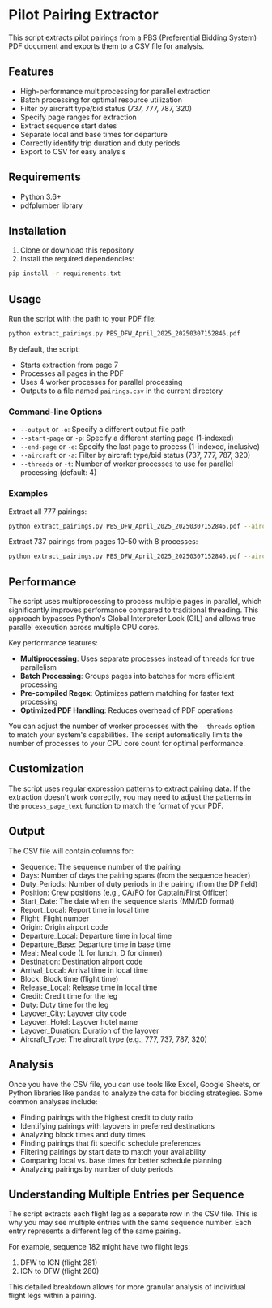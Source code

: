 # Pilot Pairing Extractor

This script extracts pilot pairings from a PBS (Preferential Bidding System) PDF document and exports them to a CSV file for analysis.

## Features

- High-performance multiprocessing for parallel extraction
- Batch processing for optimal resource utilization
- Filter by aircraft type/bid status (737, 777, 787, 320)
- Specify page ranges for extraction
- Extract sequence start dates
- Separate local and base times for departure
- Correctly identify trip duration and duty periods
- Export to CSV for easy analysis

## Requirements

- Python 3.6+
- pdfplumber library

## Installation

1. Clone or download this repository
2. Install the required dependencies:

```bash
pip install -r requirements.txt
```

## Usage

Run the script with the path to your PDF file:

```bash
python extract_pairings.py PBS_DFW_April_2025_20250307152846.pdf
```

By default, the script:
- Starts extraction from page 7
- Processes all pages in the PDF
- Uses 4 worker processes for parallel processing
- Outputs to a file named `pairings.csv` in the current directory

### Command-line Options

- `--output` or `-o`: Specify a different output file path
- `--start-page` or `-p`: Specify a different starting page (1-indexed)
- `--end-page` or `-e`: Specify the last page to process (1-indexed, inclusive)
- `--aircraft` or `-a`: Filter by aircraft type/bid status (737, 777, 787, 320)
- `--threads` or `-t`: Number of worker processes to use for parallel processing (default: 4)

### Examples

Extract all 777 pairings:
```bash
python extract_pairings.py PBS_DFW_April_2025_20250307152846.pdf --aircraft 777
```

Extract 737 pairings from pages 10-50 with 8 processes:
```bash
python extract_pairings.py PBS_DFW_April_2025_20250307152846.pdf --aircraft 737 --start-page 10 --end-page 50 --threads 8 --output 737_pairings.csv
```

## Performance

The script uses multiprocessing to process multiple pages in parallel, which significantly improves performance compared to traditional threading. This approach bypasses Python's Global Interpreter Lock (GIL) and allows true parallel execution across multiple CPU cores.

Key performance features:
- **Multiprocessing**: Uses separate processes instead of threads for true parallelism
- **Batch Processing**: Groups pages into batches for more efficient processing
- **Pre-compiled Regex**: Optimizes pattern matching for faster text processing
- **Optimized PDF Handling**: Reduces overhead of PDF operations

You can adjust the number of worker processes with the `--threads` option to match your system's capabilities. The script automatically limits the number of processes to your CPU core count for optimal performance.

## Customization

The script uses regular expression patterns to extract pairing data. If the extraction doesn't work correctly, you may need to adjust the patterns in the `process_page_text` function to match the format of your PDF.

## Output

The CSV file will contain columns for:
- Sequence: The sequence number of the pairing
- Days: Number of days the pairing spans (from the sequence header)
- Duty_Periods: Number of duty periods in the pairing (from the DP field)
- Position: Crew positions (e.g., CA/FO for Captain/First Officer)
- Start_Date: The date when the sequence starts (MM/DD format)
- Report_Local: Report time in local time
- Flight: Flight number
- Origin: Origin airport code
- Departure_Local: Departure time in local time
- Departure_Base: Departure time in base time
- Meal: Meal code (L for lunch, D for dinner)
- Destination: Destination airport code
- Arrival_Local: Arrival time in local time
- Block: Block time (flight time)
- Release_Local: Release time in local time
- Credit: Credit time for the leg
- Duty: Duty time for the leg
- Layover_City: Layover city code
- Layover_Hotel: Layover hotel name
- Layover_Duration: Duration of the layover
- Aircraft_Type: The aircraft type (e.g., 777, 737, 787, 320)

## Analysis

Once you have the CSV file, you can use tools like Excel, Google Sheets, or Python libraries like pandas to analyze the data for bidding strategies. Some common analyses include:

- Finding pairings with the highest credit to duty ratio
- Identifying pairings with layovers in preferred destinations
- Analyzing block times and duty times
- Finding pairings that fit specific schedule preferences
- Filtering pairings by start date to match your availability
- Comparing local vs. base times for better schedule planning
- Analyzing pairings by number of duty periods

## Understanding Multiple Entries per Sequence

The script extracts each flight leg as a separate row in the CSV file. This is why you may see multiple entries with the same sequence number. Each entry represents a different leg of the same pairing.

For example, sequence 182 might have two flight legs:
1. DFW to ICN (flight 281)
2. ICN to DFW (flight 280)

This detailed breakdown allows for more granular analysis of individual flight legs within a pairing. 